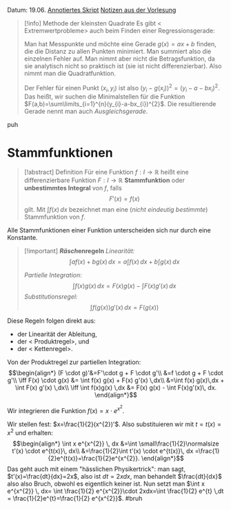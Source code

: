 Datum: 19.06.
[Annotiertes Skript](https://ecampus.uni-bonn.de/goto_ecampus_file_3067955_download.html)
[Notizen aus der Vorlesung](https://ecampus.uni-bonn.de/goto_ecampus_file_3067956_download.html)

> [!info] Methode der kleinsten Quadrate
> Es gibt < Extremwertprobleme> auch beim Finden einer Regressionsgerade: 
> 
> Man hat Messpunkte und möchte eine Gerade $g(x)=ax+b$ finden, die die Distanz zu allen Punkten minimiert. 
> Man summiert also die einzelnen Fehler auf. Man nimmt aber nicht die Betragsfunktion, da sie analytisch nicht so praktisch ist (sie ist nicht differenzierbar). Also nimmt man die Quadratfunktion. 
> 
> Der Fehler für einen Punkt $(x_i,y_i)$ ist also $(y_{i}-g(x_{i}))^{2}=(y_{i}-a-bx_{i})^{2}$. Das heißt, wir suchen die Minimalstellen für die Funktion $F(a,b)=\sum\limits_{i=1}^{n}(y_{i}-a-bx_{i})^{2}$.
> Die resultierende Gerade nennt man auch *Ausgleichsgerade*.

puh

# Stammfunktionen

> [!abstract] Definition
> Für eine Funktion $f: I \to \mathbb{R}$ heißt eine differenzierbare Funktion $F: I \to \mathbb{R}$ **Stammfunktion** oder **unbestimmtes Integral** von $f$, falls $$F'(x)=f(x)$$ gilt. Mit $\int f(x) \,dx$ bezeichnet man eine (*nicht eindeutig bestimmte*) Stammfunktion von $f$.

Alle Stammfunktionen einer Funktion unterscheiden sich nur durch eine Konstante.

> [!important] ***Räsch*enregeln**
> *Linearität:*
> $$\int af(x)+bg(x) \,dx=a \int f(x)\,dx+b\int g(x)\,dx$$
> 
> *Partielle Integration:*
> $$\int f(x)g(x)\,dx=F(x)g(x)-\int F(x)g'(x)\,dx$$
> *Substitutionsregel:*
> $$\int f(g(x))g'(x)\,dx=F(g(x))$$

Diese Regeln folgen direkt aus:
- der Linearität der Ableitung,
- der < Produktregel>, und
- der < Kettenregel>.

Von der Produktregel zur partiellen Integration:
$$\begin{align*}
(F \cdot g)'&=F'\cdot g + F \cdot g'\\
&=f \cdot g + F \cdot g'\\
\iff F(x) \cdot g(x) &= \int f(x) g(x) + F(x) g'(x) \,dx\\
&=\int f(x) g(x)\,dx + \int F(x) g'(x) \,dx\\
\iff \int f(x)g(x) \,dx &= F(x) g(x) - \int F(x)g'(x)\, dx.
\end{align*}$$

Wir integrieren die Funktion $f(x)=x \cdot e^{x^{2}}$.

Wir stellen fest: $x=\frac{1}{2}(x^{2})'$. Also substituieren wir mit $t=t(x)=x^{2}$ und erhalten: $$\begin{align*}
\int x e^{x^{2}} \, dx &=\int \small\frac{1}{2}\normalsize  t'(x) \cdot e^{t(x)}\, dx\\
&=\frac{1}{2}\int t'(x) \cdot e^{t(x)}\, dx =\frac{1}{2}e^{t(x)}=\frac{1}{2}e^{x^{2}}.
\end{align*}$$
Das geht auch mit einem "hässlichen Physikertrick": man sagt, $t'(x)=\frac{dt}{dx}=2x$, also ist $dt=2xdx$, man behandelt $\frac{dt}{dx}$ also also Bruch, obwohl es eigentlich keiner ist.
Nun setzt man $\int x e^{x^{2}} \, dx= \int \frac{1}{2} e^{x^{2}}\cdot 2xdx=\int \frac{1}{2} e^{t} \,dt = \frac{1}{2}e^{t}=\frac{1}{2} e^{x^{2}}$.
#bruh

